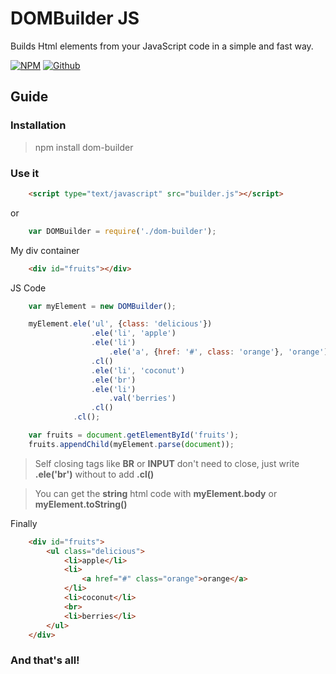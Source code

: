 # DOMBuilder JS
Builds Html elements from your JavaScript code in a simple and fast way.

[![NPM](https://img.shields.io/badge/npm-package-orange.svg)](https://www.npmjs.com/package/dom-builder)
[![Github](https://img.shields.io/badge/github-repo-lightgrey.svg)](https://www.github.com/heychez/dom-builder)

## Guide

### Installation
> npm install dom-builder

### Use it
```html
    <script type="text/javascript" src="builder.js"></script>
```
or
```js
    var DOMBuilder = require('./dom-builder');
```
    

My div container
```html
    <div id="fruits"></div>
```

JS Code
```js
    var myElement = new DOMBuilder();
```
```js
    myElement.ele('ul', {class: 'delicious'})
                  .ele('li', 'apple')
                  .ele('li')
                      .ele('a', {href: '#', class: 'orange'}, 'orange')
                  .cl()
                  .ele('li', 'coconut')
                  .ele('br')
                  .ele('li')
                      .val('berries')
                  .cl()
              .cl();
```
```js
    var fruits = document.getElementById('fruits');
    fruits.appendChild(myElement.parse(document));
```
> Self closing tags like **BR** or **INPUT** don't need to close, just write **.ele('br')** without to add **.cl()**

> You can get the **string** html code with **myElement.body** or **myElement.toString()**

Finally
```html
    <div id="fruits">
        <ul class="delicious">
            <li>apple</li>
            <li>
                <a href="#" class="orange">orange</a>
            </li>
            <li>coconut</li>
            <br>
            <li>berries</li>
        </ul>
    </div>
```

### And that's all!
